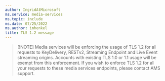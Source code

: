 ```yaml
---
author: IngridAtMicrosoft
ms.service: media-services
ms.topic: include
ms.date: 07/25/2022
ms.author: inhenkel
title: TLS 1.2 message
---
```


> [!NOTE] Media services will be enforcing the usage of TLS 1.2 for all requests to KeyDelivery, RESTv2, Streaming Endpoint and Live Event streaming origins. Accounts with existing TLS 1.0 or 1.1 usage will be exempt from this enforcement. If you wish to enforce TLS 1.2 for all your requests to these media services endpoints, please contact AMS support.
